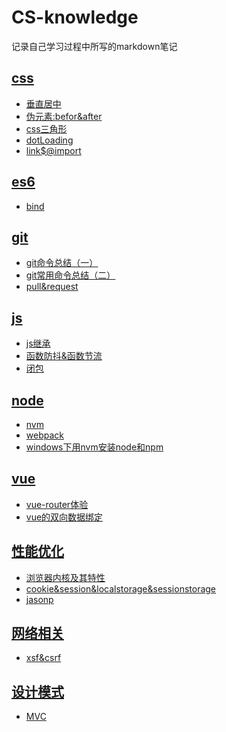# CS-knowledge
记录自己学习过程中所写的markdown笔记

## <a href="https://github.com/dy21335/CS-knowledge/tree/master/css">css</a>
+ <a href=https://github.com/dy21335/CS-knowledge/blob/master/css/%08%E5%9E%82%E7%9B%B4%E5%B1%85%E4%B8%AD.md>垂直居中</a>     
+ <a href=https://github.com/dy21335/CS-knowledge/blob/master/css/%1D%E4%BC%AA%E5%85%83%E7%B4%A0:befor%26after.md>伪元素:befor&after</a>     
+ <a href=https://github.com/dy21335/CS-knowledge/blob/master/css/css%E4%B8%89%E8%A7%92%E5%BD%A2.md>css三角形</a>          
+ <a href=https://github.com/dy21335/CS-knowledge/blob/master/css/dotLoading.md>dotLoading</a>
+ <a href=https://github.com/dy21335/CS-knowledge/blob/master/css/link%24%40import.md>link$@import</a>  

## <a href="https://github.com/dy21335/CS-knowledge/tree/master/es6">es6</a>
+ <a href="https://github.com/dy21335/CS-knowledge/blob/master/es6/bind.md">bind</a>  

## <a href="https://github.com/dy21335/CS-knowledge/tree/master/git">git</a>
+ <a href="https://github.com/dy21335/CS-knowledge/blob/master/git/git%E5%91%BD%E4%BB%A4%E6%80%BB%E7%BB%93%EF%BC%88%E4%B8%80%EF%BC%89.md">git命令总结（一）</a>           
+ <a href="https://github.com/dy21335/CS-knowledge/blob/master/git/git%E5%B8%B8%E7%94%A8%E5%91%BD%E4%BB%A4%E6%80%BB%E7%BB%93%EF%BC%88%E4%BA%8C%EF%BC%89.md">git常用命令总结（二）</a>                 
+ <a href="https://github.com/dy21335/CS-knowledge/blob/master/git/pull%26request.md">pull&request</a>

## <a href="https://github.com/dy21335/CS-knowledge/tree/master/js">js</a>
+ <a href="https://github.com/dy21335/CS-knowledge/blob/master/js/js%E7%BB%A7%E6%89%BF.md">js继承</a>
+ <a href="https://github.com/dy21335/CS-knowledge/blob/master/js/%E5%87%BD%E6%95%B0%E9%98%B2%E6%8A%96%26%08%E5%87%BD%E6%95%B0%E8%8A%82%E6%B5%81.md">函数防抖&函数节流</a>
+ <a href="https://github.com/dy21335/CS-knowledge/blob/master/js/%E9%97%AD%E5%8C%85.md">闭包</a>

## <a href="https://github.com/dy21335/CS-knowledge/tree/master/node">node</a>
+ <a href="https://github.com/dy21335/CS-knowledge/blob/master/node/nvm.md">nvm</a>              
+ <a href="https://github.com/dy21335/CS-knowledge/blob/master/node/webpack.md">webpack</a>                  
+ <a href="https://github.com/dy21335/CS-knowledge/blob/master/node/windows%E4%B8%8B%E7%94%A8nvm%E5%AE%89%E8%A3%85node%E5%92%8Cnpm.md">windows下用nvm安装node和npm</a>

## <a href="https://github.com/dy21335/CS-knowledge/tree/master/vue">vue</a>
+ <a href="https://github.com/dy21335/CS-knowledge/blob/master/vue/vue-router%E4%BD%93%E9%AA%8C.md">vue-router体验</a>              
+ <a href="https://github.com/dy21335/CS-knowledge/blob/master/vue/vue%E7%9A%84%E5%8F%8C%E5%90%91%E6%95%B0%E6%8D%AE%E7%BB%91%E5%AE%9A.md">vue的双向数据绑定</a>

## <a href="https://github.com/dy21335/CS-knowledge/tree/master/性能优化">性能优化</a>
+ <a href="https://github.com/dy21335/CS-knowledge/blob/master/%E6%80%A7%E8%83%BD%E4%BC%98%E5%8C%96/%E6%B5%8F%E8%A7%88%E5%99%A8%E5%86%85%E6%A0%B8%08%E5%8F%8A%E5%85%B6%E7%89%B9%E6%80%A7.md">浏览器内核及其特性</a>
+ <a href="https://github.com/dy21335/CS-knowledge/blob/master/%E7%BD%91%E7%BB%9C%E7%9B%B8%E5%85%B3/cookie%26session%26localstorage%26sessionstorage.md">cookie&session&localstorage&sessionstorage</a>          
+ <a href="https://github.com/dy21335/CS-knowledge/blob/master/%E7%BD%91%E7%BB%9C%E7%9B%B8%E5%85%B3/jasonp.md">jasonp</a>          

## <a href="https://github.com/dy21335/CS-knowledge/tree/master/网络相关">网络相关</a>
+ <a href="https://github.com/dy21335/CS-knowledge/blob/master/%E7%BD%91%E7%BB%9C%E7%9B%B8%E5%85%B3/%08xsf%26csrf.md">xsf&csrf</a>              



## <a href="https://github.com/dy21335/CS-knowledge/tree/master/设计模式">设计模式</a>
+ <a href="https://github.com/dy21335/CS-knowledge/blob/master/%E8%AE%BE%E8%AE%A1%E6%A8%A1%E5%BC%8F/MVC.md">MVC</a>
